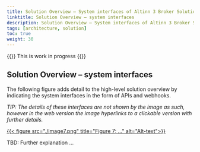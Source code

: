 ```yaml
---
title: Solution Overview – System interfaces of Altinn 3 Broker Solution Architecture (managed file transfers)
linktitle: Solution Overview – system interfaces
description: Solution Overview – System interfaces of Altinn 3 Broker Solution Architecture (managed file transfers)
tags: [architecture, solution]
toc: true
weight: 30
---
```


{{<notice warning>}} <!-- info -->
This is work in progress
{{</notice>}}


## Solution Overview – system interfaces

The following figure adds detail to the high-level solution overview by
indicating the system interfaces in the form of APIs and webhooks.

*TIP: The details of these interfaces are not shown by the image as
such, however in the web version the image hyperlinks to a clickable
version with further details.*

[{{< figure src="./image7.png" title="Figure 7: ..." alt="Alt-text">}}](https://www.vg.no)

TBD: Further explanation …

